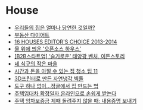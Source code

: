 House
=====
* [우리들의 집은 얼마나 당연한 것일까?](http://ppss.kr/archives/52124)
* [부동산 다이어트](http://www.bdsdiet.com/)
* [16 HOUSES EDITOR'S CHOICE 2013-2014](http://media.daum.net/life/living/photo/newsview?newsId=20141219152413243)
* [물 위에 띄운 '오픈소스 하우스'](http://www.huffingtonpost.kr/asadal/story_b_7002782.html)
* [[B2B스타트업] ‘슬기로운’ 태양광 벤처, 이든스토리](http://www.bloter.net/archives/225391)
* [네 식구의 작은 마을](http://media.daum.net/life/living/photo/newsview?newsId=20150515150449717)
* [시간과 돈을 아낄 수 있는 집 청소 팁 11](http://www.huffingtonpost.kr/2015/06/11/story_n_7558448.html)
* [3D프린터로 만든 자연냉각 벽돌](http://techholic.co.kr/archives/34567)
* [도구 하나 없이…정글에서 집 만드는 법](http://techholic.co.kr/archives/40372)
* [주택임대차 확정일자 온라인으로 손쉽게 받는다](http://www.huffingtonpost.kr/2015/09/13/story_n_8128570.html)
* [주택 임차보증금 제때 돌려주지 않을 때: 내용증명 보내기](http://slownews.kr/46462)
